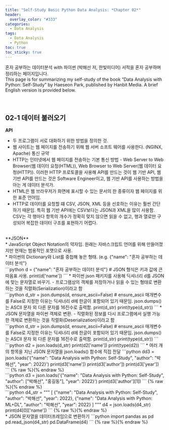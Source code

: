```yaml
---
title: "Self-Study Basic Python Data Analysis: *Chapter 02*"
header:
  overlay_color: "#333"
categories:
  - Data Analysis
tags:
  - Data Analysis
  - Python
toc: true
toc_sticky: true
---
```



혼자 공부하는 데이터분석 with 파이썬 (박해선 저, 한빛미디어) 서적을 혼자 공부하며 정리하는 페이지입니다.<br>
This page is for summarizing my self-study of the book “Data Analysis with Python: Self-Study” by Haeseon Park, published by Hanbit Media. A brief English version is provided below.<br><br><br>



## 02-1 데이터 불러오기<br>
**API**<br>
* 두 프로그램이 서로 대화하기 위한 방법을 정의한 것.<br>
* 웹 사이트는 웹 페이지를 전송하기 위해 웹 서버 소프트 웨어를 사용한다. (NGINX, Apache) 통신 규약<br>
* HTTP는 인터넷에서 웹 페이지를 전송하는 기본 통신 방법 - Web Server to Web Browser(웹 데이터 요청(HTML)), Web Browser to Web Server(웹 데이터 요청(HTTP)). 이러한 HTTP 프로토콜을 사용해 API를 만드는 것이 웹 기반 API, 웹 기반 API를 만드는 것은 Software Engineer이고, 웹 기반 API를 사용하는 방법을 아는 게 데이터 분석가.<br>
* HTML은 웹 브라우저가 화면에 표시할 수 있는 문서의 한 종류이자 웹 페이지를 위한 표준 언어임.<br>
* HTTP로 데이터를 요청할 떄 CSV, JSON, XML 등을 선호하는 이유는 훨씬 간단하기 때문임. 특히 웹 기반 API에는 CSV보다는 JSON과 XML을 많이 사용함. CSV는 각 행마다 항목의 개수가 정확히 맞지 않으면 읽을 수 없고, 행과 열로만 구성되어 복잡한 데이터 구조를 표현하기 어렵다.<br>
<br>
**JSON**<br>
* JavaScript Object Notation의 약자임. 원래는 자바스크립트 언어를 위해 만들어졌지만 현재는 범용적인 포맷으로 사용.<br>
* 파이썬의 Dictionary와 List를 중첩해 놓은 형태. (e.g. {"name": "혼자 공부하는 데이터 분석"}<br>
```python
d = {"name": "혼자 공부하는 데이터 분석"} # JSON 형식은 키과 값에 큰따옴표 사용.
print(d['name'])
```
* 파이썬 json 패키지를 사용해 딕셔너리 d를 JSON에 맞는 문자열로 바꾸기. - 프로그램상의 객체를 저장하거나 읽을 수 있는 형태로 변환하는 것을 직렬화(Serialization)이라고 함<br>
```python
d_str = json.dumps(d, ensure_ascii=False) # ensure_ascii 매개변수를 False로 지정한 이유는 딕셔너리 d에 한글이 포함되어 있기 때문임. json.dumps()는 ASCII 문자 외 다른 문자를 16진수로 출력함.
print(d_str)
print(type(d_str))
```
* JSON 문자열을 파이썬 객체로 변환. - 직렬화된 정보를 다시 프로그램에서 실행 가능한 객체로 변환하는 것을  직렬화(Deserialization)이라고 함<br>
```python
d_str = json.dumps(d, ensure_ascii=False) # ensure_ascii 매개변수를 False로 지정한 이유는 딕셔너리 d에 한글이 포함되어 있기 때문임. json.dumps()는 ASCII 문자 외 다른 문자를 16진수로 출력함.
print(d_str)
print(type(d_str))
```
```python
d2 = json.loads(d_str)
print(d2['name'])
print(type(d2))
```
* 여러 개의 항목을 지닌 JSON 문자열을 json.loads() 함수에 직접 전달
```python
dd3 = json.loads('{"name": "Data Analysis with Python: Self-Study", "author": "박해선", "year": 2022}')
print(d3['name'])
print(d3['author'])
print(d3['year'])
```
{% raw %}<img src="https://youngyoony.github.io/assets/images/da0102_json.png" alt="">{% endraw %}<br>
```python
d3 = json.loads('{"name": "Data Analysis with Python: Self-Study", "author": ["박해선", "홍길동"], "year": 2022}')
print(d3['author'][1])
```
{% raw %}<img src="https://youngyoony.github.io/assets/images/da0102_json2.png" alt="">{% endraw %}<br>
```python
d4_str = """
[
    {"name": "Data Analysis with Python: Self-Study", "author": "박해선", "year": 2022},
    {"name": "Data Analysis with Python: ML+DL", "author": "박해선", "year": 2022}
]
"""
d4 = json.loads(d4_str)
print(d4[0]['name'])
```
{% raw %}<img src="https://youngyoony.github.io/assets/images/da0102_json3.png" alt="">{% endraw %}<br>
* JSON 문자열을 데이터프레임으로 변환하기
```python
import pandas as pd
pd.read_json(d4_str)
pd.DataFrame(d4)
```
{% raw %}<img src="https://youngyoony.github.io/assets/images/da0102_json4.png" alt="">{% endraw %}<br>